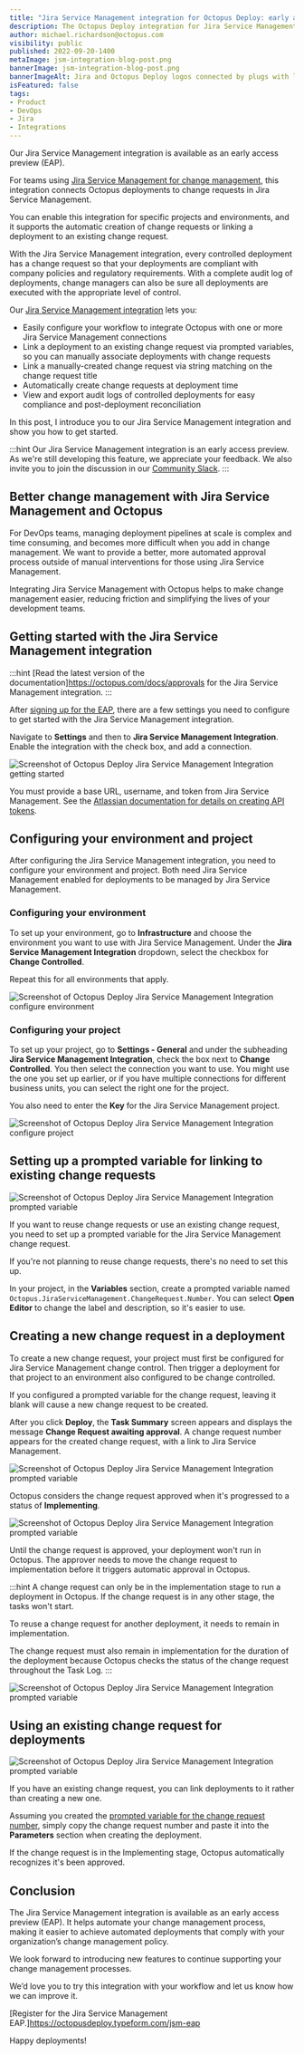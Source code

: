 ```yaml
---
title: "Jira Service Management integration for Octopus Deploy: early access preview"
description: The Octopus Deploy integration for Jira Service Management is now available as an early access preview.
author: michael.richardson@octopus.com
visibility: public
published: 2022-09-20-1400
metaImage: jsm-integration-blog-post.png
bannerImage: jsm-integration-blog-post.png
bannerImageAlt: Jira and Octopus Deploy logos connected by plugs with little stars around the connection
isFeatured: false
tags:
- Product
- DevOps
- Jira
- Integrations
---
```


Our Jira Service Management integration is available as an early access preview (EAP).

For teams using [Jira Service Management for change management](https://www.atlassian.com/software/jira/service-management/product-guide/getting-started/change-management), this integration connects Octopus deployments to change requests in Jira Service Management.

You can enable this integration for specific projects and environments, and it supports the automatic creation of change requests or linking a deployment to an existing change request. 

With the Jira Service Management integration, every controlled deployment has a change request so that your deployments are compliant with company policies and regulatory requirements. With a complete audit log of deployments, change managers can also be sure all deployments are executed with the appropriate level of control.

Our [Jira Service Management integration](https://octopus.com/docs/approvals) lets you:

- Easily configure your workflow to integrate Octopus with one or more Jira Service Management connections
- Link a deployment to an existing change request via prompted variables, so you can manually associate deployments with change requests
- Link a manually-created change request via string matching on the change request title
- Automatically create change requests at deployment time
- View and export audit logs of controlled deployments for easy compliance and post-deployment reconciliation

In this post, I introduce you to our Jira Service Management integration and show you how to get started.

:::hint
Our Jira Service Management integration is an early access preview. As we're still developing this feature, we appreciate your feedback. We also invite you to join the discussion in our [Community Slack](https://octopus.com/slack). 
:::

## Better change management with Jira Service Management and Octopus

For DevOps teams, managing deployment pipelines at scale is complex and time consuming, and becomes more difficult when you add in change management. We want to provide a better, more automated approval process outside of manual interventions for those using Jira Service Management. 

Integrating Jira Service Management with Octopus helps to make change management easier, reducing friction and simplifying the lives of your development teams. 

## Getting started with the Jira Service Management integration

:::hint
[Read the latest version of the documentation]<https://octopus.com/docs/approvals> for the Jira Service Management integration.
:::

After [signing up for the EAP](https://octopusdeploy.typeform.com/jsm-eap), there are a few settings you need to configure to get started with the Jira Service Management  integration.

Navigate to **Settings** and then to **Jira Service Management Integration**. Enable the integration with the check box, and add a connection.

![Screenshot of Octopus Deploy Jira Service Management Integration getting started](jira-service-management-get-started.png "width=500")

You must provide a base URL, username, and token from Jira Service Management. See the [Atlassian documentation for details on creating API tokens](https://support.atlassian.com/atlassian-account/docs/manage-api-tokens-for-your-atlassian-account/).

## Configuring your environment and project

After configuring the Jira Service Management integration, you need to configure your environment and project. Both need Jira Service Management enabled for deployments to be managed by Jira Service Management.

### Configuring your environment

To set up your environment, go to **Infrastructure** and choose the environment you want to use with Jira Service Management. Under the **Jira Service Management Integration** dropdown, select the checkbox for **Change Controlled**.

Repeat this for all environments that apply.

![Screenshot of Octopus Deploy Jira Service Management Integration configure environment](jsm-configure-environment.png "width=500")

### Configuring your project

To set up your project, go to **Settings - General** and under the subheading **Jira Service Management Integration**, check the box next to **Change Controlled**. You then select the connection you want to use. You might use the one you set up earlier, or if you have multiple connections for different business units, you can select the right one for the project.

You also need to enter the **Key** for the Jira Service Management project.

![Screenshot of Octopus Deploy Jira Service Management Integration configure project](jsm-configure-project.png "width=500")

## Setting up a prompted variable for linking to existing change requests

![Screenshot of Octopus Deploy Jira Service Management Integration prompted variable](jsm-prompted-variable.png "width=500")

If you want to reuse change requests or use an existing change request, you need to set up a prompted variable for the Jira Service Management change request.

If you're not planning to reuse change requests, there's no need to set this up.

In your project, in the **Variables** section, create a prompted variable named `Octopus.JiraServiceManagement.ChangeRequest.Number`. You can select **Open Editor** to change the label and description, so it's easier to use.

## Creating a new change request in a deployment

To create a new change request, your project must first be configured for Jira Service Management change control. Then trigger a deployment for that project to an environment also configured to be change controlled.

If you configured a prompted variable for the change request, leaving it blank will cause a new change request to be created.

After you click **Deploy**, the **Task Summary** screen appears and displays the message **Change Request awaiting approval**. A change request number appears for the created change request, with a link to Jira Service Management.

![Screenshot of Octopus Deploy Jira Service Management Integration prompted variable](jsm-create-new-change-request.png "width=500")

Octopus considers the change request approved when it's progressed to a status of **Implementing**.

![Screenshot of Octopus Deploy Jira Service Management Integration prompted variable](jsm-stage-diagram.png "width=500")

Until the change request is approved, your deployment won't run in Octopus. The approver needs to move the change request to implementation before it triggers automatic approval in Octopus.

:::hint
A change request can only be in the implementation stage to run a deployment in Octopus. If the change request is in any other stage, the tasks won't start.
 
To reuse a change request for another deployment, it needs to remain in implementation.
 
The change request must also remain in implementation for the duration of the deployment because Octopus checks the status of the change request throughout the Task Log.
:::

![Screenshot of Octopus Deploy Jira Service Management Integration prompted variable](jsm-check-status.png "width=500")

## Using an existing change request for deployments

![Screenshot of Octopus Deploy Jira Service Management Integration prompted variable](jsm-use-existing.png "width=500")

If you have an existing change request, you can link deployments to it rather than creating a new one.

Assuming you created the [prompted variable for the change request number](https://docs.google.com/document/d/1ejUJRtsrRnR9Rc1HkAjPwBpjoPLV9by6dtgRa6playg/edit#heading=h.l0mf24650wjf), simply copy the change request number and paste it into the **Parameters** section when creating the deployment.

If the change request is in the Implementing stage, Octopus automatically recognizes it's been approved.

## Conclusion

The Jira Service Management integration is available as an early access preview (EAP). It helps automate your change management process, making it easier to achieve automated deployments that comply with your organization’s change management policy.

We look forward to introducing new features to continue supporting your change management processes.

We’d love you to try this integration with your workflow and let us know how we can improve it.

[Register for the Jira Service Management EAP.]<https://octopusdeploy.typeform.com/jsm-eap>

Happy deployments!